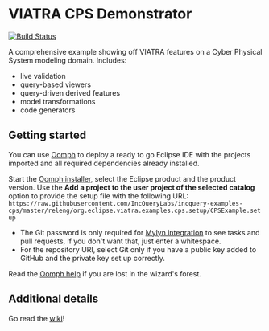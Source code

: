 # VIATRA CPS Demonstrator

[![Build Status](https://build.inf.mit.bme.hu/jenkins/job/CPS-Demonstrator/badge/icon)](https://build.inf.mit.bme.hu/jenkins/job/CPS-Demonstrator/)

A comprehensive example showing off VIATRA features on a Cyber Physical System modeling domain.
Includes:
  * live validation
  * query-based viewers
  * query-driven derived features
  * model transformations
  * code generators

## Getting started

You can use [Oomph](https://www.eclipse.org/oomph) to deploy a ready to go Eclipse IDE with the projects imported and all required dependencies already installed.

Start the [Oomph installer](https://wiki.eclipse.org/Eclipse_Oomph_Installer), select the Eclipse product and the product version. Use the **Add a project to the user project of the selected catalog** option to provide the setup file with the following URL: `https://raw.githubusercontent.com/IncQueryLabs/incquery-examples-cps/master/releng/org.eclipse.viatra.examples.cps.setup/CPSExample.setup`
  * The Git password is only required for [Mylyn integration](http://eclipse.github.io/) to see tasks and pull requests, if you don't want that, just enter a whitespace.
  * For the repository URI, select Git only if you have a public key added to GitHub and the private key set up correctly.

Read the [Oomph help](http://download.eclipse.org/oomph/help/org.eclipse.oomph.setup.doc/html/user/wizard/index.html) if you are lost in the wizard's forest.

## Additional details

Go read the [wiki](https://github.com/IncQueryLabs/incquery-examples-cps/wiki)!
